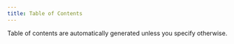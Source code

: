 ```yaml
---
title: Table of Contents
---
```


Table of contents are automatically generated unless you specify otherwise.